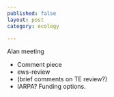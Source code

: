 ```yaml
---
published: false
layout: post
category: ecology

---
```



Alan meeting

* Comment piece
* ews-review
* (brief comments on TE review?)
* IARPA? Funding options.  

